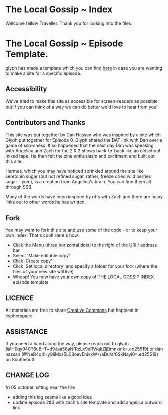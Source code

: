# The Local Gossip ~ Index

Welcome fellow Traveller. Thank you for looking into the files.

# The Local Gossip ~ Episode Template.

glyph has made a template which you can find [here](dat://b03a3e6871b919f0704f46f042523b1dd7ff7a2b9c22f28345ca7c3282f2b603/) in case you are wanting to make a site for a specific episode.

## Accessibility

We've tried to make this site as accessible for screen-readers as possible but if you can think of a way we can do better we'd love to hear from you!

## Contributors and Thanks

This site was put together by Dan Hassan who was inspired by a site which Glyph put together for Episode 0. Glyph shared the DAT link with Dan over a game of ssb-chess. It so happened that the next day Dan was speaking with Angelica and Zach for the 2 & 3 shows back-to-back like an oldschool mixed tape. He then felt the zine enthusiasm and excitment and built out this site.

Hermes, which you may have noticed sprinkled around the site like seretonin sugar (but not refined sugar, rather, freeze dried wild berries sugar - yum), is a creation from Angelica's brain. You can find them all through SSB.

Many of the words have been inspired by riffs with Zach and there are many links out to other words he has written.

## Fork

You may want to fork this site and use some of the code - or to keep your own index. That's cool! Here's how.

+ Click the Menu (three horizontal dots) to the right of the URl / address bar
+ Select 'Make editable copy'
+ Click 'Create copy'
+ Click 'Set local directory' and specify a folder for your fork (where the files of your new site will live)
+ Whoop! You now have your own copy of THE LOCAL GOSSIP INDEX episode template

## LICENCE

All materials are free to share [Creative Commons](http://creativecommons.org/licenses/by-nc-sa/3.0/) but happiest in cypherspace.

## ASSISTANCE

If you need a hand along the way, please reach out to glyph (@HEqy940T6uB+T+d9Jaa58aNfRzLx9eRWqkZljBmnkmk=.ed25519) or dan hassan (@NeB4q4Hy9IiMxs5L08oevEhivxW+/aDu/s/0SkNayi0=.ed25519) on Scuttlebutt.

## CHANGE LOG

fri 05 october, sitting near the fire
- adding this log seems like a good idea
- update episode 2&3 with zach's site template and add angelica outward link
